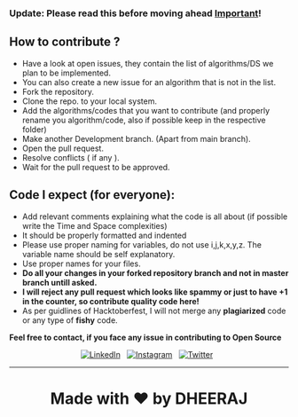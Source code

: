 ### Update: Please read this before moving ahead [Important](https://github.com/dheeraj-2000/dsalgo/issues/43)!

## How to contribute ?
* Have a look at open issues, they contain the list of algorithms/DS we plan to be implemented.
* You can also create a new issue for an algorithm that is not in the list.
* Fork the repository.
* Clone the repo. to your local system.
* Add the algorithms/codes that you want to contribute (and properly rename you algorithm/code, also if possible keep in the respective folder)
* Make another Development branch. (Apart from main branch).
* Open the pull request.
* Resolve conflicts ( if any ).
* Wait for the pull request to be approved.

## Code I expect (for everyone):

-   Add relevant comments explaining what the code is all about (if possible write the Time and Space complexities)
-   It should be properly formatted and indented
-   Please use proper naming for variables, do not use i,j,k,x,y,z. The variable name should be self explanatory.
-   Use proper names for your files.
-   **Do all your changes in your forked repository branch and not in master branch untill asked.**
-   **I will reject any pull request which looks like spammy or just to have +1 in the counter, so contribute quality code here!**
-   As per guidlines of Hacktoberfest, I will not merge any **plagiarized** code or any type of **fishy** code.

**Feel free to contact, if you face any issue in contributing to Open Source** 

<div align="center">

<a href="https://www.linkedin.com/in/dheeraj-2000/" target="_blank"><img src="https://img.shields.io/badge/LinkedIn-%230077B5.svg?&style=flat-square&logo=linkedin&logoColor=white" alt="LinkedIn"></a> &nbsp; 
<a href="https://www.instagram.com/high__on._.life/" target="_blank"><img src="https://img.shields.io/badge/Instagram-%23E4405F.svg?&style=flat-square&logo=instagram&logoColor=white" alt="Instagram"></a> &nbsp; 
<a href="https://twitter.com/Dheeraj12000?s=09/" target="_blank"><img src="https://img.shields.io/badge/Twitter-%231877F2.svg?&style=flat-square&logo=twitter&logoColor=white" alt="Twitter"></a> &nbsp; 

<div align="center" width="50">

</div>

***
<h1 align="center">Made with ❤️ by DHEERAJ </h1>
	

